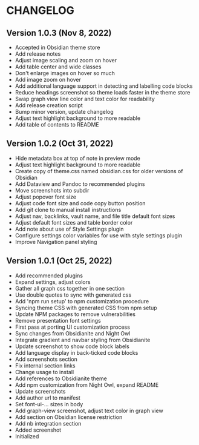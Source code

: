 # CHANGELOG

## Version 1.0.3 (Nov 8, 2022)

* Accepted in Obsidian theme store
* Add release notes
* Adjust image scaling and zoom on hover
* Add table center and wide classes
* Don't enlarge images on hover so much
* Add image zoom on hover
* Add additional language support in detecting and labelling code blocks
* Reduce headings screenshot so theme loads faster in the theme store
* Swap graph view line color and text color for readability
* Add release creation script
* Bump minor version, update changelog
* Adjust text highlight background to more readable
* Add table of contents to README

## Version 1.0.2 (Oct 31, 2022)

* Hide metadata box at top of note in preview mode
* Adjust text highlight background to more readable
* Create copy of theme.css named obsidian.css for older versions of Obsidian
* Add Dataview and Pandoc to recommended plugins
* Move screenshots into subdir
* Adjust popover font size
* Adjust code font size and code copy button position
* Add git clone to manual install instructions
* Adjust nav, backlinks, vault name, and file title default font sizes
* Adjust default font sizes and table border color
* Add note about use of Style Settings plugin
* Configure settings color variables for use with style settings plugin
* Improve Navigation panel styling

## Version 1.0.1 (Oct 25, 2022)

* Add recommended plugins
* Expand settings, adjust colors
* Gather all graph css together in one section
* Use double quotes to sync with generated css
* Add 'npm run setup' to npm customization procedure
* Syncing theme CSS with generated CSS from npm setup
* Update NPM packages to remove vulnerabilities
* Remove presentation font settings
* First pass at porting UI customization process
* Sync changes from Obsidianite and Night Owl
* Integrate gradient and navbar styling from Obsidianite
* Update screenshot to show code block labels
* Add language display in back-ticked code blocks
* Add screenshots section
* Fix internal section links
* Change usage to install
* Add references to Obsidianite theme
* Add npm customization from Night Owl, expand README
* Update screenshots
* Add author url to manifest
* Set font-ui-... sizes in body
* Add graph-view screenshot, adjust text color in graph view
* Add section on Obsidian license restriction
* Add nb integration section
* Added screenshot
* Initialized
